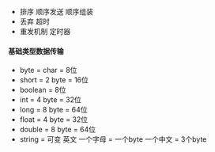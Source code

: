 * 排序 顺序发送 顺序组装
* 丢弃 超时
* 重发机制 定时器

#### 基础类型数据传输

* byte  = char = 8位 
* short = 2 byte = 16位
* boolean = 8位
* int = 4 byte = 32位
* long = 8 byte = 64位
* float = 4 byte = 32位
* double  = 8 byte = 64位
* string = 可变  英文 一个字母 = 一个byte  一个中文 = 3个byte